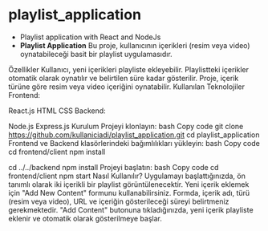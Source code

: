 # playlist_application
 - Playlist application with React and NodeJs
 - **Playlist Application**
Bu proje, kullanıcının içerikleri (resim veya video) oynatabileceği basit bir playlist uygulamasıdır.

Özellikler
Kullanıcı, yeni içerikleri playliste ekleyebilir.
Playlistteki içerikler otomatik olarak oynatılır ve belirtilen süre kadar gösterilir.
Proje, içerik türüne göre resim veya video içeriğini oynatabilir.
Kullanılan Teknolojiler
Frontend:

React.js
HTML
CSS
Backend:

Node.js
Express.js
Kurulum
Projeyi klonlayın:
bash
Copy code
git clone https://github.com/kullaniciadi/playlist_application.git
cd playlist_application
Frontend ve Backend klasörlerindeki bağımlılıkları yükleyin:
bash
Copy code
cd frontend/client
npm install

cd ../../backend
npm install
Projeyi başlatın:
bash
Copy code
cd frontend/client
npm start
Nasıl Kullanılır?
Uygulamayı başlattığınızda, ön tanımlı olarak iki içerikli bir playlist görüntülenecektir.
Yeni içerik eklemek için "Add New Content" formunu kullanabilirsiniz.
Formda, içerik adı, türü (resim veya video), URL ve içeriğin gösterileceği süreyi belirtmeniz gerekmektedir.
"Add Content" butonuna tıkladığınızda, yeni içerik playliste eklenir ve otomatik olarak gösterilmeye başlar.
   
